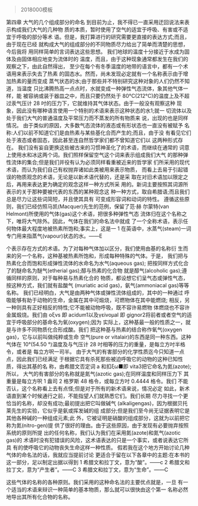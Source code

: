 # 
> 2018000模板

第四章 大气的几个组成部分的命名
   到目前为止，我不得已一直采用迂回说法来表示构成我们大气的几种物
 质的本质，暂时使用了空气的适宜于呼吸、有害或不适宜于呼吸的部分等术
 语。但是，我打算进行的研究需要更直接的表达方式;而且，由于现在已经
 就构成大气的组成部分的不同物质尽力给出了简单而清楚的思想，今后我将
 用同样简单的言词表达这些思想。
我们地球的温度十分接近于水成为固体及由固体相应地变为流体时的 温度，而且，由于这种现象通常都发生在我们的观察之下，由此自然得出， 至少在每个有冬季温度的地带的语言中，都有一个术语用来表示失去了热素 的固态水。然而，尚未发现必定就有一个名称表示由于增加热素的量而变成 蒸气状态的水;由于那些并不特别研究这种对象的人们仍然不知道，当温度 只比沸腾热高一点点时，水就变成一种弹性气态流体，象其他气体一样，能 被容纳或装于器皿之中，而且只要仍然处于 80°C(212°C)的温度上及不超 过汞气压计 28 吋的压力下，它就维持其气体状态。由于一般没有观察这种 现象，因此没有哪种语言使用一个特别的术语来表示这种状态的水1;就一 切流体以及处于我们大气的普通温度及平常压力而不蒸发的所有物质来 说，出现的也是同样情况。
   由于类似的原因，大多数气态流体的液态或有形状态也一直没有被赋予
 名称:人们以前不知道它们是由热素与某些基化合而产生的;而且，由于没
 有看见它们处于液态或者固态，因此甚至连自然哲学家们都不曾知道它们以
 这两种形式存在。
我们没有妄自更换这些被古来的习惯神圣化了的术语，而继续在通常的 词意上使用水和冰这两个词。我们照样保留空气这个词来表示组成我们大气 的那种弹性流体的集合;但是我们并役有认为必须同样看重被近来的哲学家 们所采用的现代术语，而认为我们自己有权抛弃诸如此类被用来表示物质， 而看上去易于引起错误的物质观念的术语，无论是以新术语代替的，还是采 取在对旧术语加以限定之后，再用来表达更为确定的观念这样一种方式所采 用的。新词主要按照其词源所表示的关于那种要被代表的东西的某种观念这 种一种方式，取自希腊语;而且我们总是尽力让这些词简短，并且使其具有 可变成形容词和动词的特性。
遵循这些原则，我们已经仿照马凯(Macquer)先生的范例，保留了范·赫 尔蒙特(van Helmont)所使用的气体(gas)这个术语，把很多种弹性气态 流体归在这个名称之下，唯将大气除外。因此，气体在我们的命名法中就成 了一个全称术语，表示任何物体最大程度地被热素所饱和;事实上，这是一
1 在英语中，水蒸气(steam)一词专门用来指蒸气(vapour)状态的水。——E
 
个表示存在方式的术语。为了对每种气体加以区分，我们使用由基的名称衍 生而来的另一个名称，这种基被热素所饱和，形成每种特殊的气体。于是， 我们把与热素化合而饱和形成弹性流体的水命名为水气(aqueous gas); 把按同样方式化合了的醚命名为醚气(etherial gas);醇与热素的化合物 就是醇气(alcoholic gas);遵循同样的原则，对于每种易与热素化合的 物质，都设想它们呈气态或弹性气态，按这种方式，我们就有盐酸气 (muriatic acid gas)，氨气(ammoniacal gas)等等名称。
我们已经明白，大气是由两种气体或弹性流体组成的，其中的一种通过 呼吸能够有助于动物的生命，金属在其中可煅烧，可燃物体在其中能燃烧; 相反，另一种则具有正好相反的特性;它不能被动物呼吸，既不容许易燃物 体燃烧也不容许金属煅烧。我们由 oξvs 即 acidum1以及γεivoμal 即 gignor2将前者或者空气的适宜于呼吸部分的基命名为氧(oxygen);因为 实际上，这种基最一般的性质之一，就是与许多不同物质化合形成酸。我们 把这种基与热素的结合称作氧气(oxygen gas)，它与以前叫做纯粹或生命 空气(pure or vitalair)的东西是同一种东西。这种气体在 10°(54.50 °)温度及与气压计 28 吋相等的压力的重量，是每立方吋半格令，或者是 每立方呎一司半。
由于大气的有害部分的化学性质迄今只知道一点点，因此我们已经满足 于根据它具有杀死那些被迫呼吸它的动物的这种已知性质，得出其基的名 称，由希腊文否定词 a 和扣ξω■即 vita3把它命名为氮(azote);所以， 大气的有害部分的名称就是氮气(azotic gas);在同样温度和同样压力下 其重量是每立方呎 1 盎司 2 格罗斯 48 格令，或每立方吋 0.4444 格令。我们 不能否认，这个名称看上去有点怪;但是对于所有的新术语来说，情况必定 如此，新术语直到某个时候通行之前，不能指望人们就熟悉它们。我们长期 尽力寻找一个更恰当的名称，却没有成功;最初提出把它叫做碱气 (alkaligengas)，因为根据贝托莱先生的实验，它似乎是氨或挥发碱的组 成部分;但是我们至今尚无证据表明它是其他各种碱的一种组成元素;此 外，它被证明是硝酸的组成部分，这就为以前把它称为氮(nitro-gen)提 供了很好的理由。由于这些原因，由于发现有必要抛弃按照系统的原则所提 出的任何名称，我们认为我们在采用氮(azote)和氮气(azotic gas)的 术语时没有犯错误的风险，这术语表达的只是一个事实，或者说表达它所具 有的使呼吸它的动物丧失生命这样一种性质。
   假若我在这个地方开始讨论几种气体的命名法的话，我就应当提前讨论
 更适合于留在以下各章中的主题:在本书的这一部分，足以制定出据以得到
1 希腊文和拉丁文，意为“酸”。——c
2 希腊文和拉丁文，意为“产生者”。——C 3 希腊文和拉丁文，意为“生命”。——C
 
这些气体的名称的各种原则。我们采用的这种命名法的主要优点就是，一旦
有一个适当的术语来辩识一种简单的基本物质，那么就可以很快由这个第一
名称必然地导出其所有化合物的名称。
